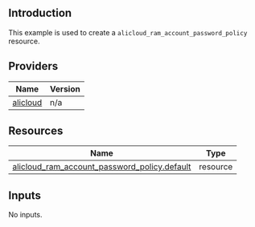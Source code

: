 <!-- BEGIN_TF_DOCS -->
## Introduction

This example is used to create a `alicloud_ram_account_password_policy` resource.

## Providers

| Name | Version |
|------|---------|
| <a name="provider_alicloud"></a> [alicloud](#provider\_alicloud) | n/a |

## Resources

| Name | Type |
|------|------|
| [alicloud_ram_account_password_policy.default](https://registry.terraform.io/providers/aliyun/alicloud/latest/docs/resources/ram_account_password_policy) | resource |

## Inputs

No inputs.
<!-- END_TF_DOCS -->    